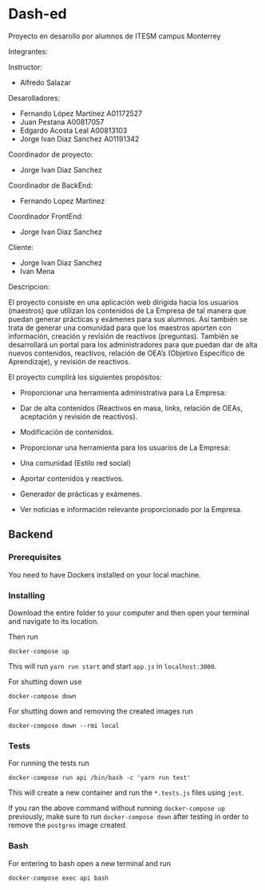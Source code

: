 # Dash-ed

Proyecto en desarollo por alumnos de ITESM campus Monterrey

Integrantes:

Instructor:
* Alfredo Salazar

Desarolladores:
* Fernando López Martínez A01172527
* Juan Pestana A00817057
* Edgardo Acosta Leal A00813103
* Jorge Ivan Diaz Sanchez A01191342

Coordinador de proyecto:
* Jorge Ivan Diaz Sanchez

Coordinador de BackEnd:
* Fernando Lopez Martinez

Coordinador FrontEnd:
* Jorge Ivan Diaz Sanchez

Cliente:
* Jorge Ivan Diaz Sanchez
* Ivan Mena

Descripcion:

El proyecto consiste en una aplicación web dirigida hacia los usuarios (maestros)
que utilizan los contenidos de La Empresa de tal manera que puedan generar
prácticas y exámenes para sus alumnos. Así también se trata de generar una
comunidad para que los maestros aporten con información, creación y revisión de
reactivos (preguntas). También se desarrollará un portal para los administradores
para que puedan dar de alta nuevos contenidos, reactivos, relación de OEA’s
(Objetivo Específico de Aprendizaje), y revisión de reactivos.

El proyecto cumplirá los siguientes propósitos:


* Proporcionar una herramienta administrativa para La Empresa:
* Dar de alta contenidos (Reactivos en masa, links, relación de OEAs,
aceptación y revisión de reactivos).
* Modificación de contenidos.

* Proporcionar una herramienta para los usuarios de La Empresa:
* Una comunidad (Estilo red social)

* Aportar contenidos y reactivos.
* Generador de prácticas y exámenes.
* Ver noticias e información relevante proporcionado por la Empresa.

## Backend

### Prerequisites

You need to have Dockers installed on your local machine.

### Installing
Download the entire folder to your computer and then open your terminal and navigate to its location.

Then run

```
docker-compose up
```
This will run `yarn run start` and start `app.js` in `localhost:3000`.

For shutting down use
```
docker-compose down
```

For shutting down and removing the created images run
```
docker-compose down --rmi local
```

### Tests
For running the tests run

```
docker-compose run api /bin/bash -c 'yarn run test'
```

This will create a new container and run the `*.tests.js` files using `jest`.

If you ran the above command without running `docker-compose up` previously, make sure to run `docker-compose down` after testing in order to remove the `postgres` image created.

### Bash
For entering to bash open a new terminal and run 

```
docker-compose exec api bash
```
